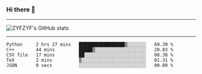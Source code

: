 ### Hi there 👋

-------

<!--

- 🔭 I’m currently working on ...
- 🌱 I’m currently learning Rust
- 👯 I’m looking to collaborate on ...
- 🤔 I’m looking for help with ...
- 💬 Ask me about ...
- 📫 How to reach me: ...
- 😄 Pronouns: ...
- ⚡ Fun fact: ...

-------
-->

![ZYFZYF's GitHub stats](https://github-readme-stats.vercel.app/api?username=ZYFZYF)


-------

<!--START_SECTION:waka-->

```text
Python     2 hrs 27 mins   █████████████████▒░░░░░░░   69.39 %
C++        44 mins         █████▒░░░░░░░░░░░░░░░░░░░   20.83 %
CSV file   17 mins         ██░░░░░░░░░░░░░░░░░░░░░░░   08.38 %
TeX        2 mins          ▒░░░░░░░░░░░░░░░░░░░░░░░░   01.31 %
JSON       0 secs          ░░░░░░░░░░░░░░░░░░░░░░░░░   00.09 %
```

<!--END_SECTION:waka-->


